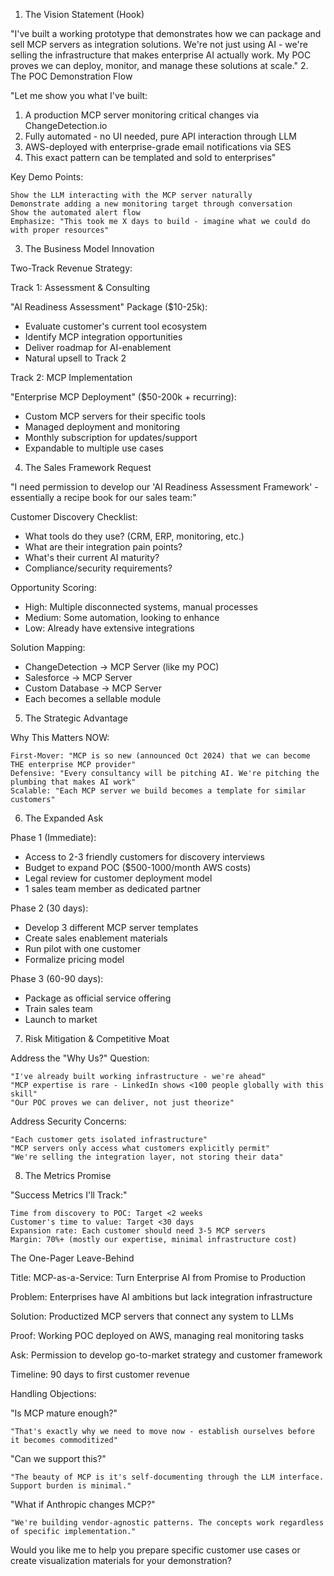 ﻿1. The Vision Statement (Hook)

"I've built a working prototype that demonstrates how we can package and sell MCP servers as integration solutions. We're not just using AI - we're selling the infrastructure that makes enterprise AI actually work. My POC proves we can deploy, monitor, and manage these solutions at scale."
2. The POC Demonstration Flow

"Let me show you what I've built:
1. A production MCP server monitoring critical changes via ChangeDetection.io
2. Fully automated - no UI needed, pure API interaction through LLM
3. AWS-deployed with enterprise-grade email notifications via SES
4. This exact pattern can be templated and sold to enterprises"

Key Demo Points:

    Show the LLM interacting with the MCP server naturally
    Demonstrate adding a new monitoring target through conversation
    Show the automated alert flow
    Emphasize: "This took me X days to build - imagine what we could do with proper resources"

3. The Business Model Innovation

Two-Track Revenue Strategy:

Track 1: Assessment & Consulting

"AI Readiness Assessment" Package (\$10-25k):
- Evaluate customer's current tool ecosystem
- Identify MCP integration opportunities  
- Deliver roadmap for AI-enablement
- Natural upsell to Track 2

Track 2: MCP Implementation

"Enterprise MCP Deployment" ($50-200k + recurring):
- Custom MCP servers for their specific tools
- Managed deployment and monitoring
- Monthly subscription for updates/support
- Expandable to multiple use cases

4. The Sales Framework Request

"I need permission to develop our 'AI Readiness Assessment Framework' - essentially a recipe book for our sales team:"

Customer Discovery Checklist:
- What tools do they use? (CRM, ERP, monitoring, etc.)
- What are their integration pain points?
- What's their current AI maturity?
- Compliance/security requirements?

Opportunity Scoring:
- High: Multiple disconnected systems, manual processes
- Medium: Some automation, looking to enhance
- Low: Already have extensive integrations

Solution Mapping:
- ChangeDetection → MCP Server (like my POC)
- Salesforce → MCP Server
- Custom Database → MCP Server
- Each becomes a sellable module

5. The Strategic Advantage

Why This Matters NOW:

    First-Mover: "MCP is so new (announced Oct 2024) that we can become THE enterprise MCP provider"
    Defensive: "Every consultancy will be pitching AI. We're pitching the plumbing that makes AI work"
    Scalable: "Each MCP server we build becomes a template for similar customers"

6. The Expanded Ask

Phase 1 (Immediate):
- Access to 2-3 friendly customers for discovery interviews
- Budget to expand POC (\$500-1000/month AWS costs)
- Legal review for customer deployment model
- 1 sales team member as dedicated partner

Phase 2 (30 days):
- Develop 3 different MCP server templates
- Create sales enablement materials
- Run pilot with one customer
- Formalize pricing model

Phase 3 (60-90 days):
- Package as official service offering
- Train sales team
- Launch to market

7. Risk Mitigation & Competitive Moat

Address the "Why Us?" Question:

    "I've already built working infrastructure - we're ahead"
    "MCP expertise is rare - LinkedIn shows <100 people globally with this skill"
    "Our POC proves we can deliver, not just theorize"

Address Security Concerns:

    "Each customer gets isolated infrastructure"
    "MCP servers only access what customers explicitly permit"
    "We're selling the integration layer, not storing their data"

8. The Metrics Promise

"Success Metrics I'll Track:"

    Time from discovery to POC: Target <2 weeks
    Customer's time to value: Target <30 days
    Expansion rate: Each customer should need 3-5 MCP servers
    Margin: 70%+ (mostly our expertise, minimal infrastructure cost)

The One-Pager Leave-Behind

Title: MCP-as-a-Service: Turn Enterprise AI from Promise to Production

Problem: Enterprises have AI ambitions but lack integration infrastructure

Solution: Productized MCP servers that connect any system to LLMs

Proof: Working POC deployed on AWS, managing real monitoring tasks

Ask: Permission to develop go-to-market strategy and customer framework

Timeline: 90 days to first customer revenue

Handling Objections:

"Is MCP mature enough?"

    "That's exactly why we need to move now - establish ourselves before it becomes commoditized"

"Can we support this?"

    "The beauty of MCP is it's self-documenting through the LLM interface. Support burden is minimal."

"What if Anthropic changes MCP?"

    "We're building vendor-agnostic patterns. The concepts work regardless of specific implementation."

Would you like me to help you prepare specific customer use cases or create visualization materials for your demonstration?